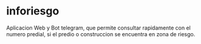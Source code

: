 # inforiesgo
Aplicacion Web y Bot telegram, que permite consultar rapidamente con el numero predial, si el predio o construccion se encuentra en zona de riesgo.
